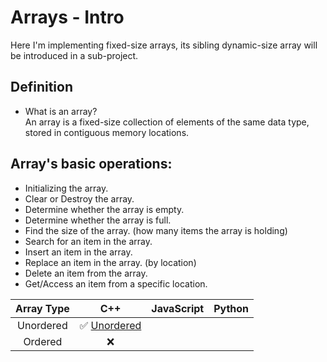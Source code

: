 # Arrays - Intro
Here I'm implementing fixed-size arrays, its sibling dynamic-size array will be introduced in a sub-project.

## Definition
  - What is an array? <br>
An array is a fixed-size collection of elements of the same data type, stored in contiguous memory locations.

## Array's basic operations:
- Initializing the array.
- Clear or Destroy the array.
- Determine whether the array is empty.
- Determine whether the array is full.
- Find the size of the array. (how many items the array is holding)
- Search for an item in the array.
- Insert an item in the array.
- Replace an item in the array. (by location)
- Delete an item from the array.
- Get/Access an item from a specific location.

| Array Type | C++ | JavaScript | Python
|:-----:|:-----:|:-----:|:-----:
| Unordered | :white_check_mark: [Unordered](C++/Unordered/)
| Ordered | :x: